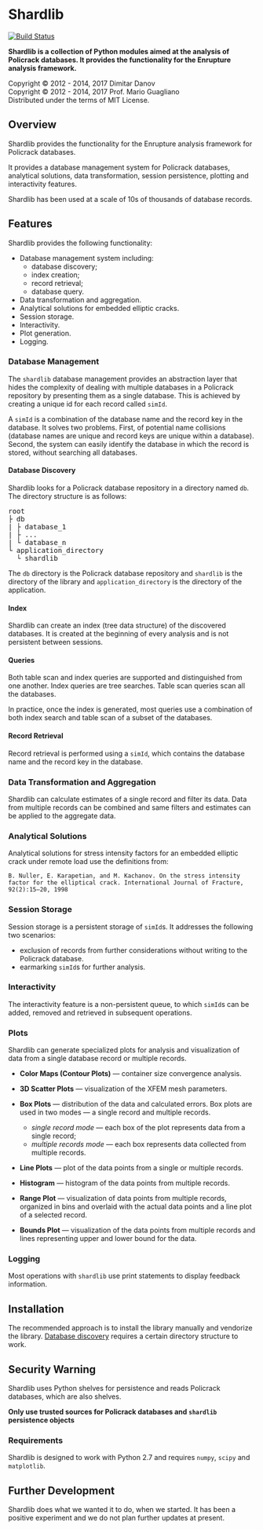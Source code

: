 # Shardlib

[![Build Status](https://travis-ci.org/fracturica/shardlib.svg?branch=master)](https://travis-ci.org/fracturica/shardlib)

**Shardlib is a collection of Python modules aimed at the analysis of Policrack databases. It provides the functionality for the Enrupture analysis framework.**

Copyright &copy; 2012 - 2014, 2017 Dimitar Danov<br>
Copyright &copy; 2012 - 2014, 2017 Prof. Mario Guagliano<br>
Distributed under the terms of MIT License.


## Overview

Shardlib provides the functionality for the Enrupture analysis framework for Policrack databases.

It provides a database management system for Policrack databases, analytical solutions, data transformation, session persistence, plotting and interactivity features.

Shardlib has been used at a scale of 10s of thousands of database records.


## Features

Shardlib provides the following functionality:
- Database management system including:
  - database discovery;
  - index creation;
  - record retrieval;
  - database query.
- Data transformation and aggregation.
- Analytical solutions for embedded elliptic cracks.
- Session storage.
- Interactivity.
- Plot generation.
- Logging.


### Database Management

The `shardlib` database management provides an abstraction layer that hides the complexity of dealing with multiple databases in a Policrack repository by presenting them as a single database.
This is achieved by creating a unique id for each record called `simId`.

A `simId` is a combination of the database name and the record key in the database. It solves two problems. First, of potential name collisions (database names are unique and record keys are unique within a database). Second, the system can easily identify the database in which the record is stored, without searching all databases.


#### Database Discovery

Shardlib looks for a Policrack database repository in a directory named `db`. The directory structure is as follows:
<pre>root
├ db
| ├ database_1
| ├ ...
| └ database_n
└ application_directory
  └ shardlib</pre>
The `db` directory is the Policrack database repository and `shardlib` is the directory of the library and `application_directory` is the directory of the application.


#### Index

Shardlib can create an index (tree data structure) of the discovered databases. It is created at the beginning of every analysis and is not persistent between sessions.


#### Queries

Both table scan and index queries are supported and distinguished from one another. Index queries are tree searches. Table scan queries scan all the databases.

In practice, once the index is generated, most queries use a combination of both index search and table scan of a subset of the databases.


#### Record Retrieval

Record retrieval is performed using a `simId`, which contains the database name and the record key in the database.


### Data Transformation and Aggregation

Shardlib can calculate estimates of a single record and filter its data. Data from multiple records can be combined and same filters and estimates can be applied to the aggregate data.


### Analytical Solutions

Analytical solutions for stress intensity factors for an embedded elliptic crack under remote load use the definitions from:

`B. Nuller, E. Karapetian, and M. Kachanov. On the stress intensity factor for the elliptical crack. International Journal
of Fracture, 92(2):15–20, 1998`


### Session Storage
Session storage is a persistent storage of `simId`s. It addresses the following two scenarios:
 - exclusion of records from further considerations without writing to the Policrack database.
 - earmarking `simId`s for further analysis.


### Interactivity

The interactivity feature is a non-persistent queue, to which `simId`s can be added, removed and retrieved in subsequent operations.


### Plots

Shardlib can generate specialized plots for analysis and visualization of data from a single database record or multiple records.

- __Color Maps (Contour Plots)__ &mdash; container size convergence analysis.

- __3D Scatter Plots__ &mdash; visualization of the XFEM mesh parameters.


- __Box Plots__ &mdash; distribution of the data and calculated errors.
Box plots are used in two modes &mdash; a single record and multiple records.
  - _single record mode_ &mdash; each box of the plot represents data from a single record;
  - _multiple records mode_ &mdash; each box represents data collected from multiple records.

- __Line Plots__ &mdash; plot of the data points from a single or multiple records.

- __Histogram__ &mdash; histogram of the data points from multiple records.

- __Range Plot__ &mdash; visualization of data points from multiple records, organized in bins and overlaid with the actual data points and a line plot of a selected record.

- __Bounds Plot__ &mdash; visualization of the data points from multiple records and lines representing upper and lower bound for the data.


### Logging

Most operations with `shardlib` use print statements to display feedback information.


## Installation

The recommended approach is to install the library manually and vendorize the library. [Database discovery](#database-discovery) requires a certain directory structure to work.


## Security Warning

Shardlib uses Python shelves for persistence and reads Policrack databases, which are also shelves.

**Only use trusted sources for Policrack databases and `shardlib` persistence objects**


### Requirements

Shardlib is designed to work with Python 2.7 and requires `numpy`, `scipy` and `matplotlib`.


## Further Development

Shardlib does what we wanted it to do, when we started. It has been a positive experiment and we do not plan further updates at present.

